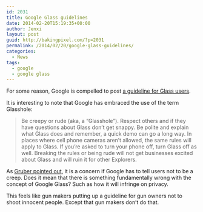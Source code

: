 ```yaml
---
id: 2031
title: Google Glass guidelines
date: 2014-02-20T15:19:35+00:00
author: Jenxi
layout: post
guid: http://bakingpixel.com/?p=2031
permalink: /2014/02/20/google-glass-guidelines/
categories:
  - News
tags:
  - google
  - google glass
---
```

For some reason, Google is compelled to post [a guideline for Glass users](https://sites.google.com/site/glasscomms/glass-explorers).

It is interesting to note that Google has embraced the use of the term Glasshole:

> Be creepy or rude (aka, a “Glasshole”). Respect others and if they have questions about Glass don’t get snappy. Be polite and explain what Glass does and remember, a quick demo can go a long way. In places where cell phone cameras aren’t allowed, the same rules will apply to Glass. If you’re asked to turn your phone off, turn Glass off as well. Breaking the rules or being rude will not get businesses excited about Glass and will ruin it for other Explorers. 

As [Gruber pointed out](http://daringfireball.net/linked/2014/02/19/google-glass-dos-donts), it is a concern if Google has to tell users not to be a creep. Does it mean that there is something fundamentally wrong with the concept of Google Glass? Such as how it will infringe on privacy.

This feels like gun makers putting up a guideline for gun owners not to shoot innocent people. Except that gun makers don’t do that.